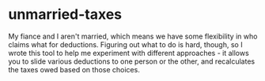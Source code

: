 unmarried-taxes
===============

My fiance and I aren't married, which means we have some flexibility in who claims what for deductions.  Figuring out what to do is hard, though, so I wrote this tool to help me experiment with different approaches - it allows you to slide various deductions to one person or the other, and recalculates the taxes owed based on those choices.

